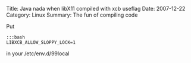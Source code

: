Title: Java nada when libX11 compiled with xcb useflag
Date: 2007-12-22
Category: Linux
Summary: The fun of compiling code

Put

    :::bash
    LIBXCB_ALLOW_SLOPPY_LOCK=1

in your /etc/env.d/99local
